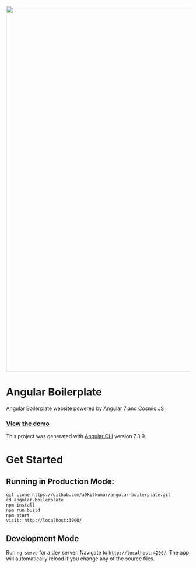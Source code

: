 <img src="https://cosmic-s3.imgix.net/47db3830-a40d-11e9-91dc-7fc430db2f64-Screenshot-from-2019-07-12-00-22-01.png" width="1000" />

# Angular Boilerplate
Angular Boilerplate website powered by Angular 7 and [Cosmic JS](https://cosmicjs.com).

### [View the demo](https://angular-boilerplate.herokuapp.com/)

This project was generated with [Angular CLI](https://github.com/angular/angular-cli) version 7.3.9.

# Get Started

## Running in Production Mode:

```
git clone https://github.com/a9kitkumar/angular-boilerplate.git
cd angular-boilerplate
npm install
npm run build
npm start
visit: http://localhost:3000/
```

## Development Mode

Run `ng serve` for a dev server. Navigate to `http://localhost:4200/`. The app will automatically reload if you change any of the source files.
